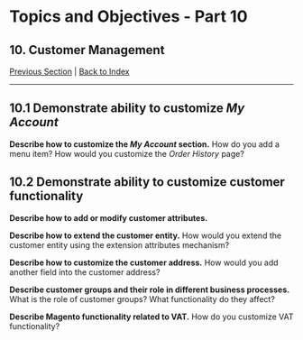 # Topics and Objectives - Part 10

## **10.** Customer Management

[Previous Section](./9.md) | [Back to Index](./)

------

## **10.1** Demonstrate ability to customize _My Account_ 

**Describe how to customize the _My Account_ section.** How do you add a menu item? How would you customize the _Order History_ page?

## **10.2** Demonstrate ability to customize customer functionality

**Describe how to add or modify customer attributes.**
 
**Describe how to extend the customer entity.** How would you extend the customer entity using the extension attributes mechanism?

**Describe how to customize the customer address.** How would you add another field into the customer address?

**Describe customer groups and their role in different business processes.**  What is the role of customer groups? What functionality do they affect?

**Describe Magento functionality related to VAT.**  How do you customize VAT functionality?

